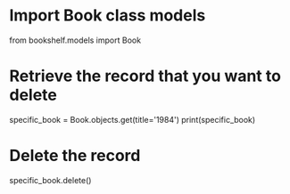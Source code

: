 # Import Book class models
from bookshelf.models import Book

# Retrieve the record that you want to delete
specific_book = Book.objects.get(title='1984') print(specific_book)

# Delete the record
specific_book.delete()